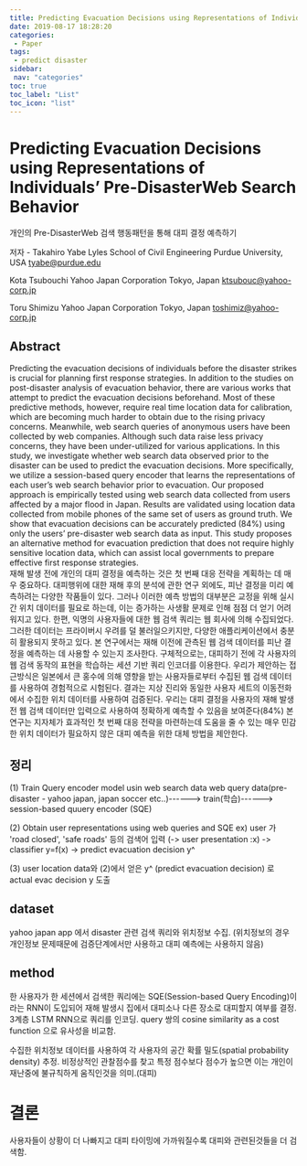```yaml
---
title: Predicting Evacuation Decisions using Representations of Individuals’ Pre-DisasterWeb Search Behavior
date: 2019-08-17 18:28:20
categories: 
 - Paper
tags: 
 - predict disaster
sidebar:
 nav: "categories"
toc: true
toc_label: "List"
toc_icon: "list"
---
```


# Predicting Evacuation Decisions using Representations of Individuals’ Pre-DisasterWeb Search Behavior
개인의 Pre-DisasterWeb 검색 행동패턴을 통해 대피 결정 예측하기

저자 - Takahiro Yabe
Lyles School of Civil Engineering
Purdue University, USA
tyabe@purdue.edu

Kota Tsubouchi
Yahoo Japan Corporation
Tokyo, Japan
ktsubouc@yahoo-corp.jp

Toru Shimizu
Yahoo Japan Corporation
Tokyo, Japan
toshimiz@yahoo-corp.jp

## Abstract
Predicting the evacuation decisions of individuals before the disaster strikes is crucial for planning first response strategies. In addition to the studies on post-disaster analysis of evacuation behavior, there are various works that attempt to predict the evacuation decisions beforehand. Most of these predictive methods, however, require real time location data for calibration, which are becoming much harder to obtain due to the rising privacy concerns. Meanwhile, web search queries of anonymous users have been collected by web companies. Although such data raise less privacy concerns, they have been under-utilized for various applications. In this study, we investigate whether web search data observed prior to the disaster can be used to predict the evacuation decisions. More specifically, we utilize a session-based query encoder that learns the representations of each user’s web search behavior prior to evacuation. Our proposed approach is empirically tested using web search data collected from users affected by a major flood in Japan. Results are validated using location data collected from mobile phones of the same set of users as ground truth. We show that evacuation decisions can be accurately predicted (84%) using only the users’ pre-disaster web search data as input. This study proposes an alternative method for evacuation prediction that does not require highly sensitive location data, which can assist local governments to prepare effective first response strategies.  
재해 발생 전에 개인의 대피 결정을 예측하는 것은 첫 번째 대응 전략을 계획하는 데 매우 중요하다. 대피행위에 대한 재해 후의 분석에 관한 연구 외에도, 피난 결정을 미리 예측하려는 다양한 작품들이 있다. 그러나 이러한 예측 방법의 대부분은 교정을 위해 실시간 위치 데이터를 필요로 하는데, 이는 증가하는 사생활 문제로 인해 점점 더 얻기 어려워지고 있다. 한편, 익명의 사용자들에 대한 웹 검색 쿼리는 웹 회사에 의해 수집되었다. 그러한 데이터는 프라이버시 우려를 덜 불러일으키지만, 다양한 애플리케이션에서 충분히 활용되지 못하고 있다. 본 연구에서는 재해 이전에 관측된 웹 검색 데이터를 피난 결정을 예측하는 데 사용할 수 있는지 조사한다. 구체적으로는, 대피하기 전에 각 사용자의 웹 검색 동작의 표현을 학습하는 세션 기반 쿼리 인코더를 이용한다. 우리가 제안하는 접근방식은 일본에서 큰 홍수에 의해 영향을 받는 사용자들로부터 수집된 웹 검색 데이터를 사용하여 경험적으로 시험된다. 결과는 지상 진리와 동일한 사용자 세트의 이동전화에서 수집한 위치 데이터를 사용하여 검증된다. 우리는 대피 결정을 사용자의 재해 발생 전 웹 검색 데이터만 입력으로 사용하여 정확하게 예측할 수 있음을 보여준다(84%) 본 연구는 지자체가 효과적인 첫 번째 대응 전략을 마련하는데 도움을 줄 수 있는 매우 민감한 위치 데이터가 필요하지 않은 대피 예측을 위한 대체 방법을 제안한다.

## 정리
(1) Train Query encoder model usin web search data
web query data(pre-disaster - yahoo japan, japan soccer etc..)------> train(학습)------> session-based quuery encoder (SQE)

(2) Obtain user representations using web queries and SQE 
ex) user 가 'road closed', 'safe roads' 등의 검색어 입력 (-> user presentation :x)
-> classifier y=f(x) -> predict evacuation decision y^

(3) user location data와 (2)에서 얻은 y^ (predict evacuation decision) 로 actual evac decision y 도출

## dataset
yahoo japan app 에서 disaster 관련 검색 쿼리와 위치정보 수집. (위치정보의 경우 개인정보 문제때문에 검증단계에서만 사용하고 대피 예측에는 사용하지 않음)

## method 
한 사용자가 한 세션에서 검색한 쿼리에는 SQE(Session-based Query Encoding)이라는 RNN이 도입되어 재해 발생시 집에서 대피소나 다른 장소로 대피할지 여부를 결정.  
3계층 LSTM RNN으로 쿼리를 인코딩. query 쌍의 cosine similarity as a cost function 으로 유사성을 비교함. 

수집한 위치정보 데이터를 사용하여 각 사용자의 공간 확률 밀도(spatial probability density) 추정. 비정상적인 관찰점수를 찾고 특정 점수보다 점수가 높으면 이는 개인이 재난중에 불규칙하게 움직인것을 의미.(대피)

# 결론 
사용자들이 상황이 더 나빠지고 대피 타이밍에 가까워질수록 대피와 관련된것들을 더 검색함. 
